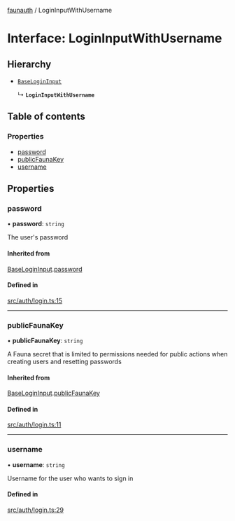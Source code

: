 [faunauth](../index.md) / LoginInputWithUsername

# Interface: LoginInputWithUsername

## Hierarchy

- [`BaseLoginInput`](BaseLoginInput.md)

  ↳ **`LoginInputWithUsername`**

## Table of contents

### Properties

- [password](LoginInputWithUsername.md#password)
- [publicFaunaKey](LoginInputWithUsername.md#publicfaunakey)
- [username](LoginInputWithUsername.md#username)

## Properties

### password

• **password**: `string`

The user's password

#### Inherited from

[BaseLoginInput](BaseLoginInput.md).[password](BaseLoginInput.md#password)

#### Defined in

[src/auth/login.ts:15](https://github.com/alexnitta/faunauth/blob/380e952/src/auth/login.ts#L15)

___

### publicFaunaKey

• **publicFaunaKey**: `string`

A Fauna secret that is limited to permissions needed for public actions when creating users
and resetting passwords

#### Inherited from

[BaseLoginInput](BaseLoginInput.md).[publicFaunaKey](BaseLoginInput.md#publicfaunakey)

#### Defined in

[src/auth/login.ts:11](https://github.com/alexnitta/faunauth/blob/380e952/src/auth/login.ts#L11)

___

### username

• **username**: `string`

Username for the user who wants to sign in

#### Defined in

[src/auth/login.ts:29](https://github.com/alexnitta/faunauth/blob/380e952/src/auth/login.ts#L29)
